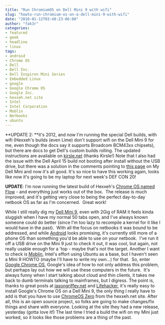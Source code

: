 ```yaml
---
title: "Run ChromiumOS on Dell Mini 9 with wifi"
slug: "howto-run-chromium-os-on-a-dell-mini-9-with-wifi"
date: "2010-01-12T03:48:23-06:00"
author: "fak3r"
categories:
- featured
- geek
- headline
- linux
tags:
- android
- Chrome OS
- Dell
- Dell Inc.
- Dell Inspiron Mini Series
- Embedded Linux
- google
- Google Chrome OS
- Google Inc.
- hexxeh.net site
- Intel
- Intel Corporation
- Moblin
- Netbooks
- ubuntu
---
```




**UPDATE 2: **it's 2012, and now I'm running the special Dell builds, with wifi (Hexxeh's builds (even Lime) don't support wifi on the Dell Mini 9 for me, even though the docs say it supports Broadcom BCM43xx chipsets), but there are docs to get Dell's custom builds rolling. The updated instructions are available on [kirsle.net](http://www.kirsle.net/blog/kirsle/install-chromium-os-lime) (thanks Kirsle!) Note that I also had the issue with the Dell April 15 build not booting after install without the USB drive, but there was a solution in the comments pointing to [this page](http://www.mydellmini.com/forum/google-chrome-os/28131-nice-new-chromeos-dell-4-15-2012-install-solid-state-drive-issue.html#post195917) on My Dell Mini and now it's all good. It's so nice to have this working again, looks like now it's going to be my laptop for next week's DEF CON 20!

**UPDATE**: I'm now running the latest build of Hexxeh's [Chrome OS named Flow](http://chromeos.hexxeh.net/) - and everything just works out of the box.  The release is much improved, and it's getting very close to being the perfect day-to-day netbook OS as far as I'm concerned.  Great work!

While I still really dig my [Dell Mini 9](http://www.dell.com/us/en/dfh/notebooks/laptop-inspiron-9/pd.aspx?refid=laptop-inspiron-9&cs=22&s=dfh), even with 2Gig of RAM it feels kinda sluggish when I have my normal 50 tabs open, and I've always known someone could do better (since I'm too lazy to recompile a kernel for it like I would have in the past).  With all the focus on netbooks it was bound to be addressed, and while [Android](http://www.android.com/) looks promising, it's currently still more of a phone OS than something you'd be able to use on your netbook.  I've run it off a USB drive on the Mini 9 just to check it out, it was cool, but again, not really usable enough for a 'top - maybe that's not the target. Another I want to check is [Moblin](http://moblin.org/), Intel's effort using Ubuntu as a base, but I haven't seen a Mini 9 HOWTO (maybe I'll have to write my own...) for that.  So, enter [Google Chrome OS](http://en.wikipedia.org/wiki/Google_Chrome_OS), Google's idea of how to not only address this problem, but perhaps lay out how we will use these computers in the future.  It's always funny when I start talking about cloud and thin clients, it takes me back to dumb terminals talking to mainframes, but I digress. The point is, thanks to great posts at [jasongriffey.net](http://www.jasongriffey.net/wp/2009/11/25/google-chrome-os-on-a-dell-mini9/) and [Lifehacker](http://lifehacker.com/5416968/the-humans-guide-to-running-google-chrome-os), it's really easy to install Google's Chrome OS on a Dell Mini 9, the only thing I really have to add is that you have to use [ChromeOS Zero](http://chromeos.hexxeh.net/) from the hexxeh.net site. After all, this is an open source project, so folks are going to make changes/fix things and share with everyone. Looking at the site they had a new release, yesterday (gotta love it!) The last time I tried a build the wifi on my Mini just worked, so it looks like those problems are a thing of the past.
